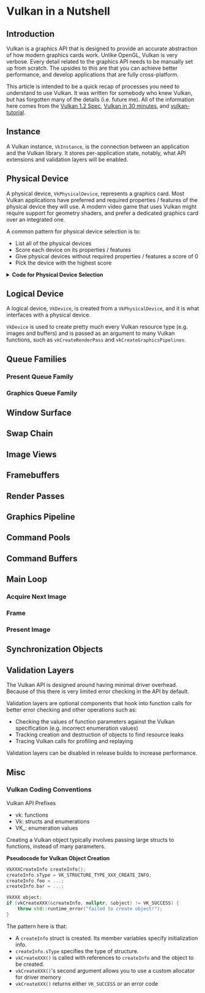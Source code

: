 Vulkan in a Nutshell
====================

## Introduction
Vulkan is a graphics API that is designed to provide an accurate abstraction of how modern graphics cards work. Unlike OpenGL, Vulkan is very verbose. Every detail related to the graphics API needs to be manually set up from scratch. The upsides to this are that you can achieve better performance, and develop applications that are fully cross-platform.

This article is intended to be a quick recap of processes you need to understand to use Vulkan. It was written for somebody who knew Vulkan, but has forgotten many of the details (i.e. future me). All of the information here comes from the [Vulkan 1.2 Spec][001], [Vulkan in 30 minutes][002], and [vulkan-tutorial][003].

## Instance
A Vulkan instance, `VkInstance`, is the connection between an application and the Vulkan library. It stores per-application state, notably, what API extensions and validation layers will be enabled.

## Physical Device
A physical device, `VkPhysicalDevice`, represents a graphics card. Most Vulkan applications have preferred and required properties / features of the physical device they will use. A modern video game that uses Vulkan might require support for geometry shaders, and prefer a dedicated graphics card over an integrated one.

A common pattern for physical device selection is to:
- List all of the physical devices
- Score each device on its properties / features
- Give physical devices without required properties / features a score of 0
- Pick the device with the highest score

<details>
<summary><b>
Code for Physical Device Selection
</b></summary>

```cpp
#include <map>

void pickPhysicalDevice() {
  // Create a vector of all detected physical devices
  uint32_t deviceCount = 0;
  vkEnumeratePhysicalDevices(instance, &deviceCount, nullptr);
  std::vector<VkPhysicalDevice> devices(deviceCount);
  vkEnumeratePhysicalDevices(instance, &deviceCount, devices.data());

  // Create a map of physical devices sorted by their score
  std::multimap<int, VkPhysicalDevice> candidates;

  // Assign a score to each physical device
  for (const auto& device : devices) {
    int score = rateDeviceSuitability(device);
    candidates.insert(std::make_pair(score, device));
  }

  // A score of indicates that the best device isn't suitable
  if (candidates.rbegin()->first > 0) {
    physicalDevice = candidates.rbegin()->second;
  } else {
    throw std::runtime_error("failed to find a suitable GPU!");
  }
}

int rateDeviceSuitability(VkPhysicalDevice device) {
  // Get all features / properties of a given physical device
  VkPhysicalDeviceFeatures deviceFeatures;
  VkPhysicalDeviceProperties deviceProperties;
  vkGetPhysicalDeviceFeatures(device, &deviceFeatures);
  vkGetPhysicalDeviceProperties(device, &deviceProperties);

  int score = 0;
  if (deviceProperties.deviceType == VK_PHYSICAL_DEVICE_TYPE_DISCRETE_GPU) {
    score += 1000;  // Prefer dedicated GPUs
  }

  if (!deviceFeatures.geometryShader) {
    return 0;       // Require geometry shaders
  }

  return score;
}
```
</details>

## Logical Device
A logical device, `VkDevice`, is created from a `VkPhysicalDevice`, and it is what interfaces with a physical device.

`VkDevice` is used to create pretty much every Vulkan resource type (e.g. images and buffers) and is passed as an argument to many Vulkan functions, such as `vkCreateRenderPass` and `vkCreateGraphicsPipelines`.

## Queue Families
### Present Queue Family
### Graphics Queue Family

## Window Surface

## Swap Chain

## Image Views

## Framebuffers

## Render Passes

## Graphics Pipeline

## Command Pools

## Command Buffers

## Main Loop
### Acquire Next Image
### Frame
### Present Image

## Synchronization Objects

## Validation Layers
The Vulkan API is designed around having minimal driver overhead. Because of this there is very limited error checking in the API by default.

Validation layers are optional components that hook into function calls for better error checking and other operations such as:
- Checking the values of function parameters against the Vulkan specification (e.g. incorrect enumeration values)
- Tracking creation and destruction of objects to find resource leaks
- Tracing Vulkan calls for profiling and replaying

Validation layers can be disabled in release builds to increase performance.

## Misc
### Vulkan Coding Conventions
Vulkan API Prefixes
- vk: functions
- Vk: structs and enumerations
- VK_: enumeration values

Creating a Vulkan object typically involves passing large structs to functions, instead of many parameters.

**Pseudocode for Vulkan Object Creation**
```cpp
VkXXXCreateInfo createInfo{};
createInfo.sType = VK_STRUCTURE_TYPE_XXX_CREATE_INFO;
createInfo.foo = ...;
createInfo.bar = ...;

VkXXX object;
if (vkCreateXXX(&createInfo, nullptr, &object) != VK_SUCCESS) {
    throw std::runtime_error("failed to create object!");
}
```

The pattern here is that:
- A `createInfo` struct is created. Its member variables specify initialization info.
- `createInfo.sType` specifies the type of structure.
- `vkCreateXXX()` is called with references to `createInfo` and the object to be created.
- `vkCreateXXX()`'s second argument allows you to use a custom allocator for driver memory
- `vkCreateXXX()` returns either `VK_SUCCESS` or an error code

## <!-- Links -->
[001]: https://www.khronos.org/registry/vulkan/specs/1.2/html/vkspec.html
[002]: https://renderdoc.org/vulkan-in-30-minutes.html
[003]: https://vulkan-tutorial.com/
